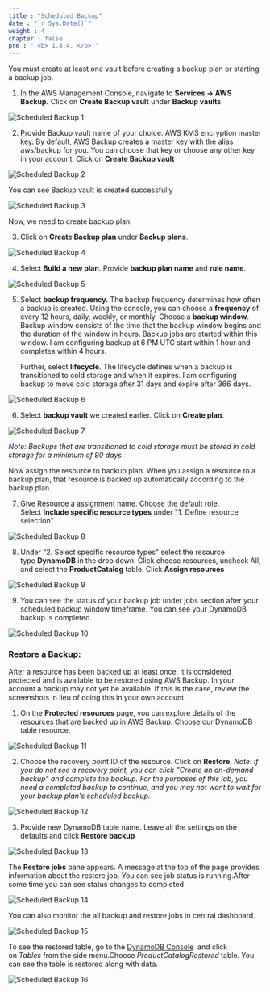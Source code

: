```yaml
---
title : "Scheduled Backup"
date : "`r Sys.Date()`"
weight : 4
chapter : false
pre : " <b> 1.4.4. </b> "
---
```


You must create at least one vault before creating a backup plan or starting a backup job.

1. In the AWS Management Console, navigate to **Services -> AWS Backup.** Click on **Create Backup vault** under **Backup vaults**.

![Scheduled Backup 1](/images/1/1.4/1.4.4/1.png)

2. Provide Backup vault name of your choice. AWS KMS encryption master key. By default, AWS Backup creates a master key with the alias aws/backup for you. You can choose that key or choose any other key in your account. Click on **Create Backup vault**

![Scheduled Backup 2](/images/1/1.4/1.4.4/2.png)

You can see Backup vault is created successfully

![Scheduled Backup 3](/images/1/1.4/1.4.4/3.png)

Now, we need to create backup plan.

3. Click on **Create Backup plan** under **Backup plans**.

![Scheduled Backup 4](/images/1/1.4/1.4.4/4.png)

4. Select **Build a new plan**. Provide **backup plan name** and **rule name**.

![Scheduled Backup 5](/images/1/1.4/1.4.4/5.png)

5. Select **backup frequency.** The backup frequency determines how often a backup is created. Using the console, you can choose a **frequency** of every 12 hours, daily, weekly, or monthly. Choose a **backup window**. Backup window consists of the time that the backup window begins and the duration of the window in hours. Backup jobs are started within this window. I am configuring backup at 6 PM UTC start within 1 hour and completes within 4 hours.
    
    Further, select **lifecycle**. The lifecycle defines when a backup is transitioned to cold storage and when it expires. I am configuring backup to move cold storage after 31 days and expire after 366 days.
    

![Scheduled Backup 6](/images/1/1.4/1.4.4/6.png)

6. Select **backup vault** we created earlier. Click on **Create plan**.

![Scheduled Backup 7](/images/1/1.4/1.4.4/7.png)

_Note: Backups that are transitioned to cold storage must be stored in cold storage for a minimum of 90 days_

Now assign the resource to backup plan. When you assign a resource to a backup plan, that resource is backed up automatically according to the backup plan.

7. Give Resource a assignment name. Choose the default role. Select **Include specific resource types** under "1. Define resource selection"

![Scheduled Backup 8](/images/1/1.4/1.4.4/8.png)

8. Under "2. Select specific resource types" select the resource type **DynamoDB** in the drop down. Click choose resources, uncheck All, and select the **ProductCatalog** table. Click **Assign resources**

![Scheduled Backup 9](/images/1/1.4/1.4.4/9.png)

9. You can see the status of your backup job under jobs section after your scheduled backup window timeframe. You can see your DynamoDB backup is completed.

![Scheduled Backup 10](/images/1/1.4/1.4.4/10.png)

### Restore a Backup:

After a resource has been backed up at least once, it is considered protected and is available to be restored using AWS Backup. In your account a backup may not yet be available. If this is the case, review the screenshots in lieu of doing this in your own account.

1. On the **Protected resources** page, you can explore details of the resources that are backed up in AWS Backup. Choose our DynamoDB table resource.

![Scheduled Backup 11](/images/1/1.4/1.4.4/11.png)

2. Choose the recovery point ID of the resource. Click on **Restore**. _Note: If you do not see a recovery point, you can click "Create an on-demand backup" and complete the backup. For the purposes of this lab, you need a completed backup to continue, and you may not want to wait for your backup plan's scheduled backup._

![Scheduled Backup 12](/images/1/1.4/1.4.4/12.png)

3. Provide new DynamoDB table name. Leave all the settings on the defaults and click **Restore backup**

![Scheduled Backup 13](/images/1/1.4/1.4.4/13.png)

The **Restore jobs** pane appears. A message at the top of the page provides information about the restore job. You can see job status is running.After some time you can see status changes to completed

![Scheduled Backup 14](/images/1/1.4/1.4.4/14.png)

You can also monitor the all backup and restore jobs in central dashboard.

![Scheduled Backup 15](/images/1/1.4/1.4.4/15.png)

To see the restored table, go to the [DynamoDB Console](https://console.aws.amazon.com/dynamodbv2/)  and click on _Tables_ from the side menu.Choose _ProductCatalogRestored_ table. You can see the table is restored along with data.

![Scheduled Backup 16](/images/1/1.4/1.4.4/16.png)